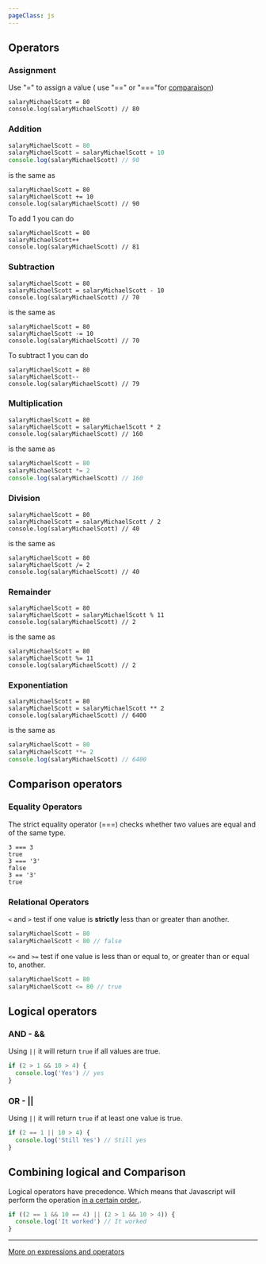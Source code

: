 ```yaml
---
pageClass: js
---
```


## Operators

### Assignment

Use "=" to assign a value ( use "==" or "==="for [comparaison](/javascript/operators.html#comparison-operators))

```js{1}
salaryMichaelScott = 80
console.log(salaryMichaelScott) // 80
```

### Addition

```js {2}
salaryMichaelScott = 80
salaryMichaelScott = salaryMichaelScott + 10
console.log(salaryMichaelScott) // 90
```

is the same as

```js{2}
salaryMichaelScott = 80
salaryMichaelScott += 10
console.log(salaryMichaelScott) // 90
```

To add 1 you can do

```js{2}
salaryMichaelScott = 80
salaryMichaelScott++
console.log(salaryMichaelScott) // 81
```

### Subtraction

```js{2}
salaryMichaelScott = 80
salaryMichaelScott = salaryMichaelScott - 10
console.log(salaryMichaelScott) // 70
```

is the same as

```js{2}
salaryMichaelScott = 80
salaryMichaelScott -= 10
console.log(salaryMichaelScott) // 70
```

To subtract 1 you can do

```js{2}
salaryMichaelScott = 80
salaryMichaelScott--
console.log(salaryMichaelScott) // 79
```

### Multiplication

```js{2}
salaryMichaelScott = 80
salaryMichaelScott = salaryMichaelScott * 2
console.log(salaryMichaelScott) // 160
```

is the same as

```js {2}
salaryMichaelScott = 80
salaryMichaelScott *= 2
console.log(salaryMichaelScott) // 160
```

### Division

```js{2}
salaryMichaelScott = 80
salaryMichaelScott = salaryMichaelScott / 2
console.log(salaryMichaelScott) // 40
```

is the same as

```js{2}
salaryMichaelScott = 80
salaryMichaelScott /= 2
console.log(salaryMichaelScott) // 40
```

### Remainder

```js{2}
salaryMichaelScott = 80
salaryMichaelScott = salaryMichaelScott % 11
console.log(salaryMichaelScott) // 2
```

is the same as

```js{2}
salaryMichaelScott = 80
salaryMichaelScott %= 11
console.log(salaryMichaelScott) // 2
```

### Exponentiation

```js{2}
salaryMichaelScott = 80
salaryMichaelScott = salaryMichaelScott ** 2
console.log(salaryMichaelScott) // 6400
```

is the same as

```js
salaryMichaelScott = 80
salaryMichaelScott **= 2
console.log(salaryMichaelScott) // 6400
```

## Comparison operators

### Equality Operators

The strict equality operator (===) checks whether two values are equal and of the same type.

```js{1,3,5}
3 === 3
true
3 === '3'
false
3 == '3'
true
```

### Relational Operators

`<` and `>` test if one value is **strictly** less than or greater than another.

```js
salaryMichaelScott = 80
salaryMichaelScott < 80 // false
```

`<=` and `>=` test if one value is less than or equal to, or greater than or equal to, another.

```js
salaryMichaelScott = 80
salaryMichaelScott <= 80 // true
```

## Logical operators

### AND - &&

Using `||` it will return `true` if all values are true.

```js
if (2 > 1 && 10 > 4) {
  console.log('Yes') // yes
}
```

### OR - ||

Using `||` it will return `true` if at least one value is true.

```js
if (2 == 1 || 10 > 4) {
  console.log('Still Yes') // Still yes
}
```

## Combining logical and Comparison

Logical operators have precedence. Which means that Javascript will perform the operation [in a certain order.](https://developer.mozilla.org/en-US/docs/Web/JavaScript/Reference/Operators/Operator_Precedence#Table).

```js
if ((2 == 1 && 10 == 4) || (2 > 1 && 10 > 4)) {
  console.log('It worked') // It worked
}
```

---

[More on expressions and operators](https://developer.mozilla.org/en-US/docs/Web/JavaScript/Guide/Expressions_and_Operators#Assignment)
